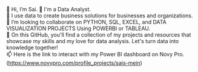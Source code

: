 👋 Hi, I’m Sai. 🌱 I'm a Data Analyst. <br />
👀 I use data to create business solutions for businesses and organizations. <br />
💞️ I’m looking to collaborate on PYTHON, SQL, EXCEL, and DATA VISUALIZATION PROJECTS Using POWERBI or TABLEAU. <br />
🌱 On this GitHub, you'll find a collection of my projects and resources that showcase my skills and my love for data analysis. Let's turn data into knowledge together! <br />
📫 Here is the link to interact with my Power BI dashboard on Novy Pro. (https://www.novypro.com/profile_projects/sais-mein)
